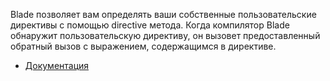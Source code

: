Blade позволяет вам определять ваши собственные пользовательские директивы с помощью directive метода. 
Когда компилятор Blade обнаружит пользовательскую директиву, он вызовет предоставленный обратный вызов с выражением, 
содержащимся в директиве.

[//]: # "materials"

- [Документация](https://laravel.com/docs/10.x/blade#extending-blade)

[//]: # "/materials"
